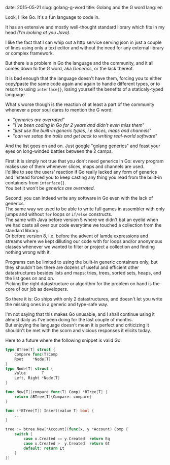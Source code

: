 date: 2015-05-21
slug: golang-g-word
title: Golang and the G word
lang: en

Look, I like Go.
It's a fun language to code in.

It has an extensive and mostly well-thought standard library which fits in my head *(I'm looking at you Java)*.

I like the fact that I can whip out a http service serving json in just a couple of lines using only a text editor and without the need for any external library or complex framework.

But there is a problem in Go the language and the community, and it all comes down to the G word, aka *Generics*, or the lack thereof.

It is bad enough that the language doesn't have them, forcing you to either copy/paste the same code again and again to handle different types, or to resort to using `interface{}`, losing yourself the benefits of a staticaly-typed language.  

What's worse though is the reaction of at least a part of the community whenever a poor soul dares to mention the G word:

* "*generics are overrated*"
* "*I've been coding in Go for 2 years and didn't even miss them*"
* "*just use the built-in generic types, i.e slices, maps and channels*"
* "*can we satop the trolls and get back to writing real-world software*"

And the list goes on and on.
Just google "golang generics" and feast your eyes on long-winded battles between the 2 camps.

First: it is simply not true that you don't need generics in Go:
every program makes use of them whenever slices, maps and channels are used.  
I'd like to see the users' reaction if Go really lacked any form of generics and instead forced you to keep casting any thing you read from the built-in containers from `interface{}`.  
You bet it won't be *generics are overrated*.

Second: you can indeed write any software in Go even with the lack of generics.  
The same way we used to be able to write full games in assembler with only jumps and without `for` loops or `if/else` constructs.  
The same with Java before version 5 where we didn't bat an eyelid when we had casts all over our code everytime we touched a collection from the standard library.  
Or before version 8, i.e. before the advent of lamda expressions and streams where we kept dilluting our code with for loops and/or anonymous classes whenever we wanted to filter or project a collection and finding nothing wrong with it.

Programs can be limited to using the built-in generic containers only, but they shouldn't be: there are dozens of useful and efficient other datastructures besides lists and maps: tries, trees, sorted sets, heaps, and the list goes on and on.  
Picking the right datastructure or algorithm for the problem on hand is the core of our job as developers.

So there it is: Go ships with only 2 datastructures, and doesn't let you write the missing ones in a generic and type-safe way.

I'm not saying that this makes Go unusable, and I shall continue using it almost daily as I've been doing for the last couple of months.  
But enjoying the language doesn't mean it is perfect and criticizing it shouldn't be met with the scorn and vicious responses it elicits today.  

Here to a future where the following snippet is valid Go:

```go
type BTree[T] struct {
    Compare func(T)Comp
    Root    *Node[T] 
}
type Node[T] struct {
    Value       T
    Left, Right *Node[T]
}

func New[T](compare func(T) Comp) *BTree[T] {
    return &BTree[T]{Compare: compare}
}

func (*BTree[T]) Insert(value T) bool {
    ...
}

tree := btree.New[*Account](func(x, y *Account) Comp {
    switch {
        case x.Created == y.Created: return Eq
        case x.Created >  y.Created: return Gt
        default: return Lt
    }
})
```